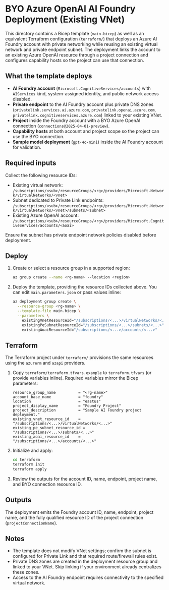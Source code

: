 # BYO Azure OpenAI AI Foundry Deployment (Existing VNet)

This directory contains a Bicep template (`main.bicep`) as well as an equivalent Terraform configuration (`terraform/`) that deploys an Azure AI Foundry account with private networking while reusing an existing virtual network and private endpoint subnet. The deployment links the account to an existing Azure OpenAI resource through a project connection and configures capability hosts so the project can use that connection.

## What the template deploys
- **AI Foundry account** (`Microsoft.CognitiveServices/accounts`) with `AIServices` kind, system-assigned identity, and public network access disabled.
- **Private endpoint** to the AI Foundry account plus private DNS zones (`privatelink.services.ai.azure.com`, `privatelink.openai.azure.com`, `privatelink.cognitiveservices.azure.com`) linked to your existing VNet.
- **Project** inside the Foundry account with a BYO Azure OpenAI connection (`connections@2025-04-01-preview`).
- **Capability hosts** at both account and project scope so the project can use the BYO connection.
- **Sample model deployment** (`gpt-4o-mini`) inside the AI Foundry account for validation.

## Required inputs
Collect the following resource IDs:
- Existing virtual network: `/subscriptions/<sub>/resourceGroups/<rg>/providers/Microsoft.Network/virtualNetworks/<vnet>`
- Subnet dedicated to Private Link endpoints: `/subscriptions/<sub>/resourceGroups/<rg>/providers/Microsoft.Network/virtualNetworks/<vnet>/subnets/<subnet>`
- Existing Azure OpenAI account: `/subscriptions/<sub>/resourceGroups/<rg>/providers/Microsoft.CognitiveServices/accounts/<aoai>`

Ensure the subnet has private endpoint network policies disabled before deployment.

## Deploy
1. Create or select a resource group in a supported region:
   ```bash
   az group create --name <rg-name> --location <region>
   ```
2. Deploy the template, providing the resource IDs collected above. You can edit `main.parameters.json` or pass values inline:
   ```bash
   az deployment group create \
     --resource-group <rg-name> \
     --template-file main.bicep \
     --parameters \
       existingVnetResourceId="/subscriptions/<...>/virtualNetworks/<...>" \
       existingPeSubnetResourceId="/subscriptions/<...>/subnets/<...>" \
       existingAoaiResourceId="/subscriptions/<...>/accounts/<...>"
   ```

## Terraform
The Terraform project under `terraform/` provisions the same resources using the `azurerm` and `azapi` providers.

1. Copy `terraform/terraform.tfvars.example` to `terraform.tfvars` (or provide variables inline). Required variables mirror the Bicep parameters:
   ```hcl
   resource_group_name          = "<rg-name>"
   account_base_name            = "foundry"
   location                     = "eastus"
   project_display_name         = "Foundry Project"
   project_description          = "Sample AI Foundry project deployment."
   existing_vnet_resource_id    = "/subscriptions/<...>/virtualNetworks/<...>"
   existing_pe_subnet_resource_id = "/subscriptions/<...>/subnets/<...>"
   existing_aoai_resource_id    = "/subscriptions/<...>/accounts/<...>"
   ```
2. Initialize and apply:
   ```bash
   cd terraform
   terraform init
   terraform apply
   ```
3. Review the outputs for the account ID, name, endpoint, project name, and BYO connection resource ID.

## Outputs
The deployment emits the Foundry account ID, name, endpoint, project name, and the fully qualified resource ID of the project connection (`projectConnectionName`).

## Notes
- The template does not modify VNet settings; confirm the subnet is configured for Private Link and that required route/firewall rules exist.
- Private DNS zones are created in the deployment resource group and linked to your VNet. Skip linking if your environment already centralizes these zones.
- Access to the AI Foundry endpoint requires connectivity to the specified virtual network.
